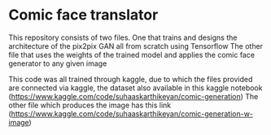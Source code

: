 # Comic face translator

This repository consists of two files. One that trains and designs the architecture of the pix2pix GAN all from scratch using Tensorflow
The other file that uses the weights of the trained model and applies the comic face generator to any given image

This code was all trained through kaggle, due to which the files provided are connected via kaggle, the dataset also available in this kaggle notebook (https://www.kaggle.com/code/suhaaskarthikeyan/comic-generation)
The other file which produces the image has this link (https://www.kaggle.com/code/suhaaskarthikeyan/comic-generation-w-image)
